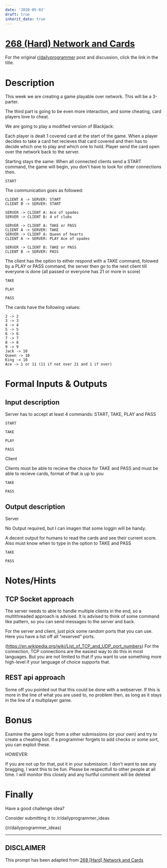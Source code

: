 ```yaml
---
date: '2020-05-03'
draft: true
inherit_date: true
---
```


# [268 (Hard) Network and Cards](https://www.reddit.com/r/dailyprogrammer/comments/4lavv6/20160527_challenge_268_hard_network_and_cards/)

For the original [r/dailyprogrammer](https://www.reddit.com/r/dailyprogrammer/) post and discussion, click the link in the title.

# Description
This week we are creating a game playable over network. This will be a 3-parter.

The third part is going to be even more interaction, and some cheating, card players love to cheat.

We are going to play a modified version of Blackjack:

Each player is dealt 1 covered card at the start of the game.
When a player decides to take a card het recieves that card covered and then has to decide which one to play and which one to hold.
Player send the card open over the network back to the server.

Starting stays the same:
When all connected clients send a START command, the game will begin, you don't have to look for other connections then.


```
START
```
The communication goes as followed:


```
CLIENT A -> SERVER: START
CLIENT B -> SERVER: START

SERVER -> CLIENT A: Ace of spades
SERVER -> CLIENT B: 4 of clubs

SERVER -> CLIENT A: TAKE or PASS
CLIENT A -> SERVER: TAKE
SERVER -> CLIENT A: Queen of hearts
CLIENT A -> SERVER: PLAY Ace of spades

SERVER -> CLIENT B: TAKE or PASS
CLIENT B -> SERVER: PASS
```
The client has the option to either respond with a TAKE command, folowed by a PLAY or PASS command, the server then go to the next client till everyone is done (all passed or everyone has 21 or more in score)


```
TAKE
```

```
PLAY
```

```
PASS
```
The cards have the following values:


```
2 -> 2
3 -> 3
4 -> 4
5 -> 5
6 -> 6
7 -> 7
8 -> 8
9 -> 9
Jack -> 10
Queen -> 10
King -> 10
Ace -> 1 or 11 (11 if not over 21 and 1 if over)
```
# Formal Inputs & Outputs
## Input description
Server has to accept at least 4 commands: START, TAKE, PLAY and PASS


```
START
```

```
TAKE
```

```
PLAY
```

```
PASS
```
Client

Clients must be able to recieve the choice for TAKE and PASS and must be able to recieve cards, format of that is up to you


```
TAKE
```

```
PASS
```
## Output description
Server

No Output required, but I can imagen that some loggin will be handy.

A decent output for humans to read the cards and see their current score.
Also must know when to type in the option to TAKE and PASS


```
TAKE
```

```
PASS
```
# Notes/Hints
## TCP Socket approach
The server needs to able to handle multiple clients in the end, so a multithreaded approach is advised.
It is advised to think of some command like pattern, so you can send messages to the server and back.

For the server and client, just pick some random ports that you can use. Here you have a list off all "reserved" ports.

(https://en.wikipedia.org/wiki/List_of_TCP_and_UDP_port_numbers)
For the connection, TCP connections are the easiest way to do this in most languages. But you are not limited to that if you want to use something more high-level if your language of choice supports that.

## REST api approach
Some off you pointed out that this could be done with a webserver. If this is more in the line of what you are used to, no problem then, as long as it stays in the line of a multiplayer game.

# Bonus
Examine the game logic from a other submissions (or your own) and try to create a cheating bot.
If a programmer forgets to add checks or some sort, you can exploit these. 

HOWEVER:

If you are not up for that, put it in your submission. I don't want to see any bragging, I want this to be fun. Please be respectfull to other people at all time.
I will monitor this closely and any hurtful comment will be deleted

# Finally
Have a good challenge idea?

Consider submitting it to /r/dailyprogrammer_ideas

(/r/dailyprogrammer_ideas)

----
## **DISCLAIMER**
This prompt has been adapted from [268 [Hard] Network and Cards](https://www.reddit.com/r/dailyprogrammer/comments/4lavv6/20160527_challenge_268_hard_network_and_cards/
)
